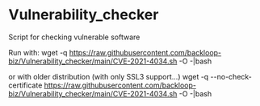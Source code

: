 # Vulnerability_checker
Script for checking vulnerable software

Run with: 
wget -q https://raw.githubusercontent.com/backloop-biz/Vulnerability_checker/main/CVE-2021-4034.sh -O -|bash

or with older distribution (with only SSL3 support...)
wget -q --no-check-certificate https://raw.githubusercontent.com/backloop-biz/Vulnerability_checker/main/CVE-2021-4034.sh -O -|bash
